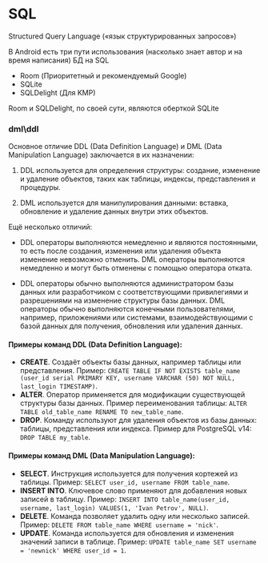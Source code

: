 # SQL

Structured Query Language («язык структурированных запросов»)

В Android есть три пути использования (насколько знает автор и на время написания) БД на SQL

- Room (Приоритетный и рекомендуемый Google)
- SQLite
- SQLDelight (Для KMP)

Room и SQLDelight, по своей сути, являются оберткой SQLite

### dml\ddl

Основное отличие DDL (Data Definition Language) и DML (Data Manipulation Language) заключается в их назначении:

1. DDL используется для определения структуры: создание, изменение и удаление объектов, таких как таблицы, индексы, представления и процедуры.

2. DML используется для манипулирования данными: вставка, обновление и удаление данных внутри этих объектов.

Ещё несколько отличий:

- DDL операторы выполняются немедленно и являются постоянными, то есть после создания, изменения или удаления объекта изменение невозможно отменить. DML операторы выполняются немедленно и могут быть отменены с помощью оператора отката. 

- DDL операторы обычно выполняются администратором базы данных или разработчиком с соответствующими привилегиями и разрешениями на изменение структуры базы данных. DML операторы обычно выполняются конечными пользователями, например, приложениями или системами, взаимодействующими с базой данных для получения, обновления или удаления данных.
#### Примеры команд DDL (Data Definition Language):

- **CREATE**. Создаёт объекты базы данных, например таблицы или представления. Пример: `CREATE TABLE IF NOT EXISTS table_name (user_id serial PRIMARY KEY, username VARCHAR (50) NOT NULL, last_login TIMESTAMP)`. 
- **ALTER**. Оператор применяется для модификации существующей структуры базы данных. Пример переименования таблицы: `ALTER TABLE old_table_name RENAME TO new_table_name`.
- **DROP**. Команду используют для удаления объектов из базы данных: таблицы, представления или индекса. Пример для PostgreSQL v14: `DROP TABLE my_table`. 
#### Примеры команд DML (Data Manipulation Language):

- **SELECT**. Инструкция используется для получения кортежей из таблицы. Пример: `SELECT user_id, username FROM table_name`. 
- **INSERT INTO**. Ключевое слово применяют для добавления новых записей в таблицу. Пример: `INSERT INTO table_name(user_id, username, last_login) VALUES(1, 'Ivan Petrov', NULL)`. 
- **DELETE**. Команда позволяет удалить одну или несколько записей. Пример: `DELETE FROM table_name WHERE username = 'nick'`. 
- **UPDATE**. Команда используется для обновления и изменения значений записи в таблице. Пример: `UPDATE table_name SET username = 'newnick' WHERE user_id = 1`.
